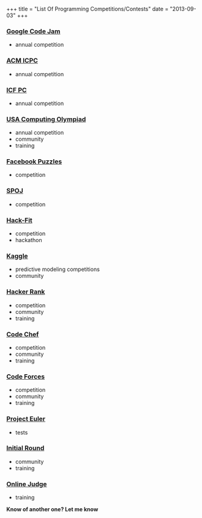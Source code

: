 +++
title = "List Of Programming Competitions/Contests"
date = "2013-09-03"
+++

### [Google Code Jam](https\://code.google.com/codejam/)
* annual competition

### [ACM ICPC](http\://icpc.baylor.edu/)
* annual competition

### [ICF PC](http\://icfpc2013.cloudapp.net/)
* annual competition

### [USA Computing Olympiad](http\://www.usaco.org/)
* annual competition
* community
* training

### [Facebook Puzzles](http\://www.facebook.com/careers/puzzles)
* competition

### [SPOJ](http\://www.spoj.com/)
* competition

### [Hack-Fit](http\://www.hack-fit.com/)
* competition
* hackathon

### [Kaggle](http\://www.kaggle.com/competitions)
* predictive modeling competitions
* community

### [Hacker Rank](https\://www.hackerrank.com/)
* competition
* community
* training

### [Code Chef](http\://www.codechef.com/)
* competition
* community
* training

### [Code Forces](http\://codeforces.com/)
* competition
* community
* training

### [Project Euler](http\://projecteuler.net/)
* tests

### [Initial Round](https\://challenge.initialround.com/)
* community
* training

### [Online Judge](http\://uva.onlinejudge.org/)
* training

__Know of another one? Let me know__
